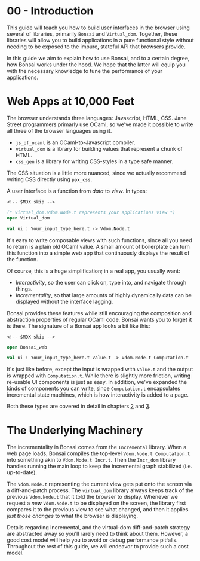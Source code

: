 # 00 - Introduction

This guide will teach you how to build user interfaces in the browser
using several of libraries, primarily `Bonsai` and `Virtual_dom`.
Together, these libraries will allow you to build applications in a pure
functional style without needing to be exposed to the impure, stateful
API that browsers provide.

In this guide we aim to explain how to use Bonsai, and to a certain
degree, how Bonsai works under the hood. We hope that the latter will
equip you with the necessary knowledge to tune the performance of your
applications.

# Web Apps at 10,000 Feet

The browser understands three languages: Javascript, HTML, CSS. Jane
Street programmers primarly use OCaml, so we've made
it possible to write all three of the browser languages using it.

-   `js_of_ocaml` is an OCaml-to-Javascript compiler.
-   `virtual_dom` is a library for building values that represent a
    chunk of HTML.
-   `css_gen` is a library for writing CSS-styles in a type safe manner.

The CSS situation is a little more nuanced, since we actually recommend
writing CSS directly using `ppx_css`.

A user interface is a function from *data* to *view*. In types:

```{=html}
<!-- $MDX skip -->
```
``` ocaml
(* Virtual_dom.Vdom.Node.t represents your applications view *)
open Virtual_dom

val ui : Your_input_type_here.t -> Vdom.Node.t
```

It's easy to write composable views with such functions, since all you
need to return is a plain old OCaml value. A small amount of boilerplate
can turn this function into a simple web app that continuously displays
the result of the function.

Of course, this is a huge simplification; in a real app, you usually
want:

-   *Interactivity*, so the user can click on, type into, and navigate
    through things.
-   *Incrementality*, so that large amounts of highly dynamically data
    can be displayed without the interface lagging.

Bonsai provides these features while still encouraging the composition
and abstraction properties of regular OCaml code. Bonsai wants you to
forget it is there. The signature of a Bonsai app looks a bit like this:

```{=html}
<!-- $MDX skip -->
```
``` ocaml
open Bonsai_web

val ui : Your_input_type_here.t Value.t -> Vdom.Node.t Computation.t
```

It's just like before, except the input is wrapped with `Value.t` and
the output is wrapped with `Computation.t`. While there is slightly more
friction, writing re-usable UI components is just as easy. In addition,
we've expanded the kinds of components you can write, since
`Computation.t` encapsulates incremental state machines, which is how
interactivity is added to a page.

Both these types are covered in detail in chapters [2](./02-dynamism.md)
and [3](./03-state.md).

# The Underlying Machinery

The incrementality in Bonsai comes from the `Incremental` library. When
a web page loads, Bonsai compiles the top-level
`Vdom.Node.t Computation.t` into something akin to `Vdom.Node.t Incr.t`.
Then the `Incr_dom` library handles running the main loop to keep the
incremental graph stabilized (i.e. up-to-date).

The `Vdom.Node.t` representing the current view gets put onto the screen
via a diff-and-patch process. The `virtual_dom` library always keeps
track of the previous `Vdom.Node.t` that it told the browser to display.
Whenever we request a *new* `Vdom.Node.t` to be displayed on the screen,
the library first compares it to the previous view to see what changed,
and then it applies *just those changes* to what the browser is
displaying.

Details regarding Incremental, and the virtual-dom diff-and-patch
strategy are abstracted away so you'll rarely need to think about them.
However, a good cost model will help you to avoid or debug performance
pitfalls. Throughout the rest of this guide, we will endeavor to provide
such a cost model.
